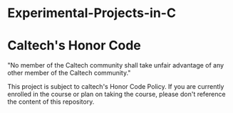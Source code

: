 # Experimental-Projects-in-C

# Caltech's Honor Code
"No member of the Caltech community shall take unfair advantage of any other member of the Caltech community."

This project is subject to caltech's Honor Code Policy. If you are currently enrolled in the course or plan on taking the course, please don't reference the content of this repository.
